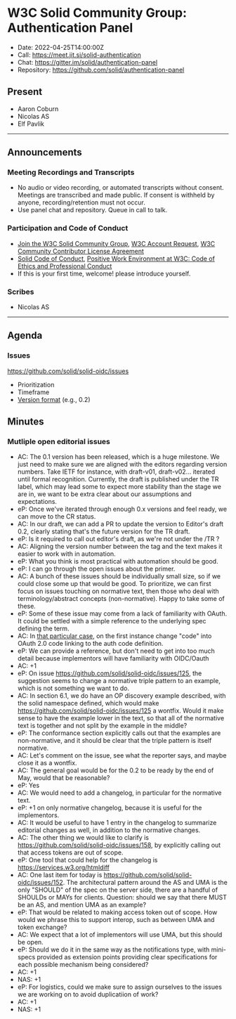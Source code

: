 # W3C Solid Community Group: Authentication Panel

* Date: 2022-04-25T14:00:00Z
* Call: https://meet.jit.si/solid-authentication
* Chat: https://gitter.im/solid/authentication-panel
* Repository: https://github.com/solid/authentication-panel

## Present
* Aaron Coburn
* Nicolas AS
* Elf Pavlik

---

## Announcements

### Meeting Recordings and Transcripts
* No audio or video recording, or automated transcripts without consent. Meetings are transcribed and made public. If consent is withheld by anyone, recording/retention must not occur.
* Use panel chat and repository. Queue in call to talk.

### Participation and Code of Conduct
* [Join the W3C Solid Community Group](https://www.w3.org/community/solid/join), [W3C Account Request](http://www.w3.org/accounts/request), [W3C Community Contributor License Agreement](https://www.w3.org/community/about/agreements/cla/)
* [Solid Code of Conduct](https://github.com/solid/process/blob/master/code-of-conduct.md), [Positive Work Environment at W3C: Code of Ethics and Professional Conduct](https://github.com/solid/process/blob/master/code-of-conduct.md)
* If this is your first time, welcome! please introduce yourself.

### Scribes
* Nicolas AS

---

## Agenda

### Issues

https://github.com/solid/solid-oidc/issues

* Prioritization
* Timeframe
* [Version format](https://github.com/solid/solid-oidc/issues/114) (e.g., 0.2)

## Minutes

### Mutliple open editorial issues

* AC: The 0.1 version has been released, which is a huge milestone. We just need to make sure we are aligned with the editors regarding version numbers. Take IETF for instance, with draft-v01, draft-v02... iterated until formal recognition. Currently, the draft is published under the TR label, which may lead some to expect more stability than the stage we are in, we want to be extra clear about our assumptions and expectations.
* eP: Once we've iterated through enough 0.x versions and feel ready, we can move to the CR status.
* AC: In our draft, we can add a PR to update the version to Editor's draft 0.2, clearly stating that's the future version for the TR draft.
* eP: Is it required to call out editor's draft, as we're not under the /TR ?
* AC: Aligning the version number between the tag and the text makes it easier to work with in automation.
* eP: What you think is most practical with automation should be good.
* eP: I can go through the open issues about the primer.
* AC: A bunch of these issues should be individually small size, so if we could close some up that would be good. To prioritize, we can first focus on issues touching on normative text, then those who deal with terminology/abstract concepts (non-normative). Happy to take some of these.
* eP: Some of these issue may come from a lack of familiarity with OAuth. It could be settled with a simple reference to the underlying spec defining the term.
* AC: In [that particular case](https://github.com/solid/solid-oidc/issues/139), on the first instance change "code" into OAuth 2.0 code linking to the auth code definition.
* eP: We can provide a reference, but don't need to get into too much detail because implementors will have familiarity with OIDC/Oauth
* AC: +1
* eP: On issue https://github.com/solid/solid-oidc/issues/125, the suggestion seems to change a normative triple pattern to an example, which is not something we want to do.
* AC: In section 6.1, we do have an OP discovery example described, with the solid namespace defined, which would make https://github.com/solid/solid-oidc/issues/125 a wontfix. Would it make sense to have the example lower in the text, so that all of the normative text is together and not split by the example in the middle?
* eP: The conformance section explicitly calls out that the examples are non-normative, and it should be clear that the triple pattern is itself normative.
* AC: Let's comment on the issue, see what the reporter says, and maybe close it as a wontfix. 
* AC: The general goal would be for the 0.2 to be ready by the end of May, would that be reasonable?
* eP: Yes
* AC: We would need to add a changelog, in particular for the normative text.
* eP: +1 on only normative changelog, because it is useful for the implementors.
* AC: It would be useful to have 1 entry in the changelog to summarize editorial changes as well, in addition to the normative changes.
* AC: The other thing we would like to clarify is https://github.com/solid/solid-oidc/issues/158, by explicitly calling out that access tokens are out of scope.
* eP: One tool that could help for the changelog is https://services.w3.org/htmldiff
* AC: One last item for today is https://github.com/solid/solid-oidc/issues/152. The architectural pattern around the AS and UMA is the only "SHOULD" of the spec on the server side, there are a handful of SHOULDs or MAYs for clients. Question: should we say that there MUST be an AS, and mention UMA as an example?
* eP: That would be related to making access token out of scope. How would we phrase this to support interop, such as between UMA and token exchange?
* AC: We expect that a lot of implementors will use UMA, but this should be open.
* eP: Should we do it in the same way as the notifications type, with mini-specs provided as extension points providing clear specifications for each possible mechanism being considered?
* AC: +1
* NAS: +1
* eP: For logistics, could we make sure to assign ourselves to the issues we are working on to avoid duplicatiion of work? 
* AC: +1
* NAS: +1
